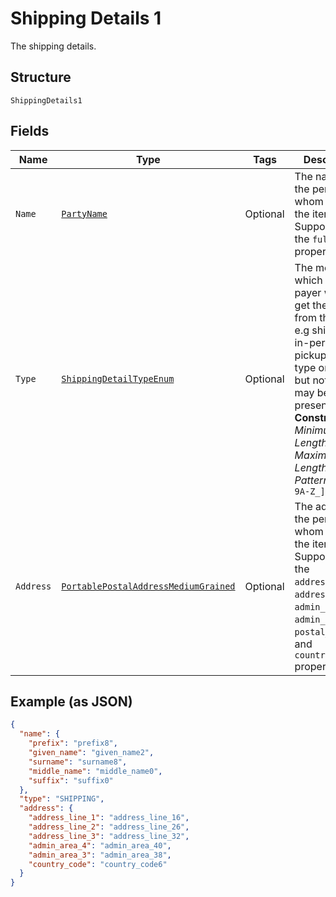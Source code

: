 
# Shipping Details 1

The shipping details.

## Structure

`ShippingDetails1`

## Fields

| Name | Type | Tags | Description | Getter | Setter |
|  --- | --- | --- | --- | --- | --- |
| `Name` | [`PartyName`](../../doc/models/party-name.md) | Optional | The name of the person to whom to ship the items. Supports only the `full_name` property. | PartyName getName() | setName(PartyName name) |
| `Type` | [`ShippingDetailTypeEnum`](../../doc/models/shipping-detail-type-enum.md) | Optional | The method by which the payer wants to get their items from the payee e.g shipping, in-person pickup. Either type or options but not both may be present.<br>**Constraints**: *Minimum Length*: `1`, *Maximum Length*: `255`, *Pattern*: `^[0-9A-Z_]+$` | ShippingDetailTypeEnum getType() | setType(ShippingDetailTypeEnum type) |
| `Address` | [`PortablePostalAddressMediumGrained`](../../doc/models/portable-postal-address-medium-grained.md) | Optional | The address of the person to whom to ship the items. Supports only the `address_line_1`, `address_line_2`, `admin_area_1`, `admin_area_2`, `postal_code`, and `country_code` properties. | PortablePostalAddressMediumGrained getAddress() | setAddress(PortablePostalAddressMediumGrained address) |

## Example (as JSON)

```json
{
  "name": {
    "prefix": "prefix8",
    "given_name": "given_name2",
    "surname": "surname8",
    "middle_name": "middle_name0",
    "suffix": "suffix0"
  },
  "type": "SHIPPING",
  "address": {
    "address_line_1": "address_line_16",
    "address_line_2": "address_line_26",
    "address_line_3": "address_line_32",
    "admin_area_4": "admin_area_40",
    "admin_area_3": "admin_area_38",
    "country_code": "country_code6"
  }
}
```

